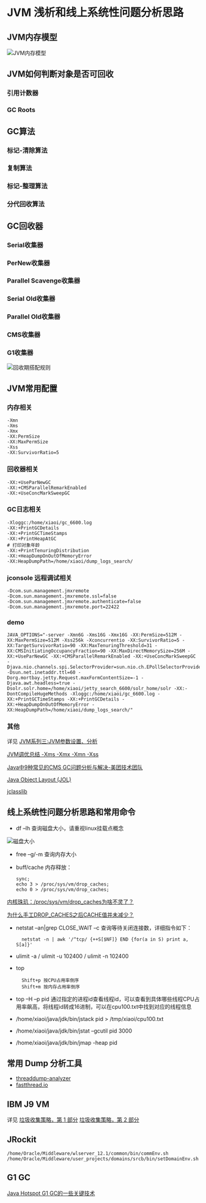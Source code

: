JVM 浅析和线上系统性问题分析思路
=======================

## JVM内存模型

![JVM内存模型](./docs/heap.png)

## JVM如何判断对象是否可回收
### 引用计数器
### GC Roots

## GC算法
### 标记-清除算法
### 复制算法
### 标记-整理算法
### 分代回收算法

## GC回收器
### Serial收集器
### PerNew收集器
### Parallel Scavenge收集器
### Serial Old收集器
### Parallel Old收集器
### CMS收集器
### G1收集器

![回收期搭配规则](./docs/gc-garbage-collector.png)

## JVM常用配置

### 内存相关
	-Xmn
	-Xms
	-Xmx
	-XX:PermSize
	-XX:MaxPermSize
	-Xss
	-XX:SurvivorRatio=5

### 回收器相关
	-XX:+UseParNewGC 
	-XX:+CMSParallelRemarkEnabled 
	-XX:+UseConcMarkSweepGC

### GC日志相关
	-Xloggc:/home/xiaoi/gc_6600.log
	-XX:+PrintGCDetails
	-XX:+PrintGCTimeStamps
	-XX:+PrintHeapAtGC
	# 打印对象年龄
	-XX:+PrintTenuringDistribution
	-XX:+HeapDumpOnOutOfMemoryError
	-XX:HeapDumpPath=/home/xiaoi/dump_logs_search/
	
### jconsole 远程调试相关
    -Dcom.sun.management.jmxremote 
    -Dcom.sun.management.jmxremote.ssl=false 
    -Dcom.sun.management.jmxremote.authenticate=false 
    -Dcom.sun.management.jmxremote.port=22422

### demo
	JAVA_OPTIONS="-server -Xmn6G -Xms16G -Xmx16G -XX:PermSize=512M -XX:MaxPermSize=512M -Xss256k -Xconcurrentio -XX:SurvivorRatio=5 -XX:TargetSurvivorRatio=90 -XX:MaxTenuringThreshold=31 -XX:CMSInitiatingOccupancyFraction=90 -XX:MaxDirectMemorySize=256M -XX:+UseParNewGC -XX:+CMSParallelRemarkEnabled -XX:+UseConcMarkSweepGC -Djava.nio.channels.spi.SelectorProvider=sun.nio.ch.EPollSelectorProvider -Dsun.net.inetaddr.ttl=60 -Dorg.mortbay.jetty.Request.maxFormContentSize=-1 -Djava.awt.headless=true -Dsolr.solr.home=/home/xiaoi/jetty_search_6600/solr_home/solr -XX:-DontCompileHugeMethods -Xloggc:/home/xiaoi/gc_6600.log -XX:+PrintGCTimeStamps -XX:+PrintGCDetails -XX:+HeapDumpOnOutOfMemoryError -XX:HeapDumpPath=/home/xiaoi/dump_logs_search/"

### 其他
详见 [JVM系列三:JVM参数设置、分析](https://www.cnblogs.com/redcreen/archive/2011/05/04/2037057.html)

[JVM调优总结 -Xms -Xmx -Xmn -Xss](http://unixboy.iteye.com/blog/174173/)

[Java中9种常见的CMS GC问题分析与解决-美团技术团队](https://mp.weixin.qq.com/s/BoMAIurKtQ8Wy1Vf_KkyGw)

[Java Object Layout (JOL)](https://github.com/openjdk/jol)

[jclasslib](https://github.com/ingokegel/jclasslib)

## 线上系统性问题分析思路和常用命令

* df –lh 查询磁盘大小，请重视linux挂载点概念

![磁盘大小](./docs/df.png)

* free –g/-m 查询内存大小
* buff/cache 内存释放：

    ```
    sync;
    echo 3 > /proc/sys/vm/drop_caches;
    echo 0 > /proc/sys/vm/drop_caches;
    ```
    
[内核珠玑：/proc/sys/vm/drop_caches为啥不灵了？](https://zhuanlan.zhihu.com/p/95813254)
    
[为什么手工DROP_CACHES之后CACHE值并未减少？](http://linuxperf.com/?p=201)
    
* netstat –an&#124;grep CLOSE_WAIT –c 查询等待关闭连接数，详细指令如下：

		netstat -n | awk '/^tcp/ {++S[$NF]} END {for(a in S) print a, S[a]}'

* ulimit -a / ulimit -u 102400 / ulimit -n 102400

* top

		Shift+p 按CPU占用率倒序
		Shift+m 按内存占用率倒序

* top –H –p pid 通过指定的进程id查看线程id，可以查看到具体哪些线程CPU占用率飙高，将线程id转成16进制，可以在cpu100.txt中找到对应的线程信息
* /home/xiaoi/java/jdk/bin/jstack pid > /tmp/xiaoi/cpu100.txt
* /home/xiaoi/java/jdk/bin/jstat –gcutil pid 3000
* /home/xiaoi/java/jdk/bin/jmap -heap pid

## 常用 Dump 分析工具
* [threaddump-analyzer](http://spotify.github.io/threaddump-analyzer/)
* [fastthread.io](http://fastthread.io/)

## IBM J9 VM
详见 [垃圾收集策略，第 1 部分](https://www.ibm.com/developerworks/cn/java/j-ibmjava2/)
[垃圾收集策略，第 2 部分](https://www.ibm.com/developerworks/cn/java/j-ibmjava3/)

## JRockit
	/home/Oracle/Middleware/wlserver_12.1/common/bin/commEnv.sh
	/home/Oracle/Middleware/user_projects/domains/srcb/bin/setDomainEnv.sh

## G1 GC 
[Java Hotspot G1 GC的一些关键技术](https://tech.meituan.com/2016/09/23/g1.html)
